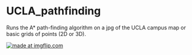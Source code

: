 # UCLA_pathfinding
Runs the A* path-finding algorithm on a jpg of the UCLA campus map or basic grids of points (2D or 3D).

<a href="https://imgflip.com/gif/37rt66"><img src="https://i.imgflip.com/37rt66.gif" title="made at imgflip.com"/></a>

